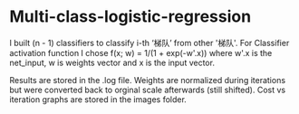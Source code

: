# Multi-class-logistic-regression

I built (n - 1) classifiers to classify i-th ‘梯队’ from other '梯队'. For Classifier activation function I chose f(x; w) = 1/(1 + exp(-w'.x)) where w'.x 
is the net_input, w is weights vector and x is the input vector. 

Results are stored in the .log file. Weights are normalized during iterations but were converted back to orginal scale afterwards (still shifted). Cost vs
iteration graphs are stored in the images folder. 
